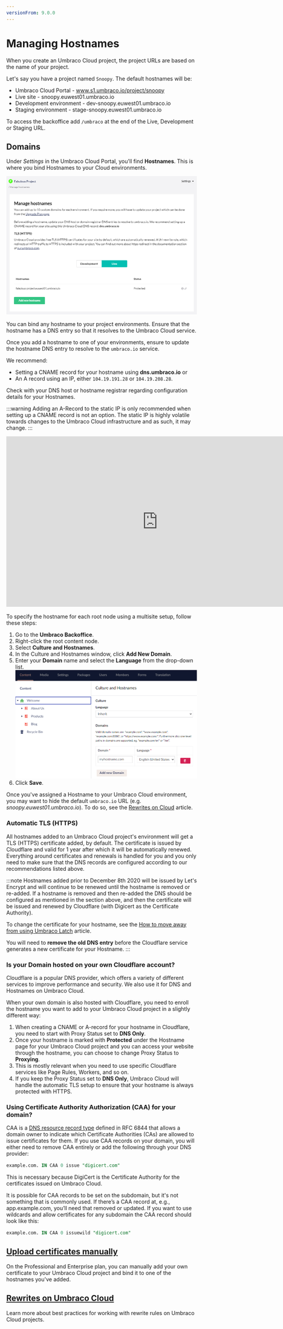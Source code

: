 ```yaml
---
versionFrom: 9.0.0
---
```


# Managing Hostnames

When you create an Umbraco Cloud project, the project URLs are based on the name of your project.

Let's say you have a project named `Snoopy`. The default hostnames will be:

* Umbraco Cloud Portal - www.s1.umbraco.io/project/snoopy
* Live site - snoopy.euwest01.umbraco.io
* Development environment - dev-snoopy.euwest01.umbraco.io
* Staging environment - stage-snoopy.euwest01.umbraco.io

To access the backoffice add `/umbraco` at the end of the Live, Development or Staging URL.

## Domains

Under *Settings* in the Umbraco Cloud Portal, you'll find **Hostnames**. This is where you bind Hostnames to your Cloud environments.

![Hostnames](images/manage-hostnames-v9.png)

You can bind any hostname to your project environments. Ensure that the hostname has a DNS entry so that it resolves to the Umbraco Cloud service.

Once you add a hostname to one of your environments, ensure to update the hostname DNS entry to resolve to the `umbraco.io` service. 

We recommend:

* Setting a CNAME record for your hostname using **dns.umbraco.io** or
* An A record using an IP, either `104.19.191.28` or `104.19.208.28`.

Check with your DNS host or hostname registrar regarding configuration details for your Hostnames.

:::warning
Adding an A-Record to the static IP is only recommended when setting up a CNAME record is not an option. The static IP is highly volatile towards changes to the Umbraco Cloud infrastructure and as such, it may change.
:::

<iframe width="800" height="450" src="https://www.youtube.com/embed/NAGnvMbVZu4" frameborder="0" allow="autoplay; encrypted-media" allowfullscreen></iframe>

To specify the hostname for each root node using a multisite setup, follow these steps:

1. Go to the **Umbraco Backoffice**.
2. Right-click the root content node.
3. Select **Culture and Hostnames**.
4. In the Culture and Hostnames window, click **Add New Domain**.
5. Enter your **Domain** name and select the **Language** from the drop-down list.
    ![Culture and Hostnames](images/culture-and-hostnames-v9.png)
6. Click **Save**.

Once you've assigned a Hostname to your Umbraco Cloud environment, you may want to hide the default `umbraco.io` URL (e.g. *snoopy.euwest01.umbraco.io*). To do so, see the [Rewrites on Cloud](Rewrites-on-Cloud/#hiding-the-default-umbracoio-url) article.

### Automatic TLS (HTTPS)

All hostnames added to an Umbraco Cloud project's environment will get a TLS (HTTPS) certificate added, by default. The certificate is issued by Cloudflare and valid for 1 year after which it will be automatically renewed. Everything around certificates and renewals is handled for you and you only need to make sure that the DNS records are configured according to our recommendations listed above.

:::note
Hostnames added prior to December 8th 2020 will be issued by Let's Encrypt and will continue to be renewed until the hostname is removed or re-added. If a hostname is removed and then re-added the DNS should be configured as mentioned in the section above, and then the certificate will be issued and renewed by Cloudflare (with Digicert as the Certificate Authority).

To change the certificate for your hostname, see the [How to move away from using Umbraco Latch](Move-away-from-Latch) article.

You will need to **remove the old DNS entry** before the Cloudflare service generates a new certificate for your Hostname.
:::

### Is your Domain hosted on your own Cloudflare account?

Cloudflare is a popular DNS provider, which offers a variety of different services to improve performance and security. We also use it for DNS and Hostnames on Umbraco Cloud.

When your own domain is also hosted with Cloudflare, you need to enroll the hostname you want to add to your Umbraco Cloud project in a slightly different way:

1. When creating a CNAME or A-record for your hostname in Cloudflare, you need to start with Proxy Status set to **DNS Only**.
2. Once your hostname is marked with **Protected** under the Hostname page for your Umbraco Cloud project and you can access your website through the hostname, you can choose to change Proxy Status to **Proxying**.
3. This is mostly relevant when you need to use specific Cloudflare services like Page Rules, Workers, and so on.
4. If you keep the Proxy Status set to **DNS Only**, Umbraco Cloud will handle the automatic TLS setup to ensure that your hostname is always protected with HTTPS.

### Using Certificate Authority Authorization (CAA) for your domain?

CAA is a [DNS resource record type](https://tools.ietf.org/html/rfc6844) defined in RFC 6844 that allows a domain owner to indicate which Certificate Authorities (CAs) are allowed to issue certificates for them. If you use CAA records on your domain, you will either need to remove CAA entirely or add the following through your DNS provider:

```sql
example.com. IN CAA 0 issue "digicert.com"
```

This is necessary because DigiCert is the Certificate Authority for the certificates issued on Umbraco Cloud.

It is possible for CAA records to be set on the subdomain, but it's not something that is commonly used. If there’s a CAA record at, e.g., app.example.com, you’ll need that removed or updated. If you want to use wildcards and allow certificates for any subdomain the CAA record should look like this:

```sql
example.com. IN CAA 0 issuewild "digicert.com"
```

## [Upload certificates manually](Security-Certificates)

On the Professional and Enterprise plan, you can manually add your own certificate to your Umbraco Cloud project and bind it to one of the hostnames you've added.

## [Rewrites on Umbraco Cloud](Rewrites-on-Cloud)

Learn more about best practices for working with rewrite rules on Umbraco Cloud projects.

